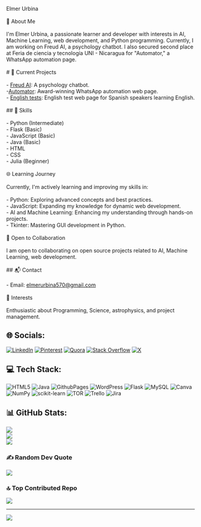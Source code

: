Elmer Urbina<br><br>💫 About Me<br><br>I'm Elmer Urbina, a passionate learner and developer with interests in AI, Machine Learning, web development, and Python programming. Currently, I am working on Freud AI, a psychology chatbot. I also secured second place at Feria de ciencia y tecnología UNI - Nicaragua for "Automator," a WhatsApp automation page.<br><br># 🚀 Current Projects<br><br>- [Freud AI](https://github.com/elmerurbina/freud-ai): A psychology chatbot.<br>-[Automator](https://github.com/elmerurbina/automator): Award-winning WhatsApp automation web page.<br>- [English tests](https://github.com/elmerurbina/english/): English test web page for Spanish speakers learning English.<br><br> ## 🔧 Skills<br><br>- Python (Intermediate)<br>- Flask (Basic)<br>- JavaScript (Basic)<br>- Java (Basic)<br>- HTML<br>- CSS<br>- Julia (Beginner)<br><br>🌐 Learning Journey<br><br>Currently, I'm actively learning and improving my skills in:<br><br>- Python: Exploring advanced concepts and best practices.<br>- JavaScript: Expanding my knowledge for dynamic web development.<br>- AI and Machine Learning: Enhancing my understanding through hands-on projects.<br>- Tkinter: Mastering GUI development in Python.<br><br>🌟 Open to Collaboration<br><br>I am open to collaborating on open source projects related to AI, Machine Learning, web development.<br><br>## 📬 Contact<br><br>- Email: elmerurbina570@gmail.com<br><br>🌈 Interests<br><br>Enthusiastic about Programming, Science, astrophysics, and project management.


## 🌐 Socials:
[![LinkedIn](https://img.shields.io/badge/LinkedIn-%230077B5.svg?logo=linkedin&logoColor=white)](https://linkedin.com/in/https://www.linkedin.com/in/elmer-urbina-meneses-290a3b208?utm_source=share&utm_campaign=share_via&utm_content=profile&utm_medium=android_app) [![Pinterest](https://img.shields.io/badge/Pinterest-%23E60023.svg?logo=Pinterest&logoColor=white)](https://pinterest.com/elmerurbina570) [![Quora](https://img.shields.io/badge/Quora-%23B92B27.svg?logo=Quora&logoColor=white)](https://quora.com/profile/https://www.quora.com/profile/Elmer-Urbina-Meneses) [![Stack Overflow](https://img.shields.io/badge/-Stackoverflow-FE7A16?logo=stack-overflow&logoColor=white)](https://stackoverflow.com/users/22451823) [![X](https://img.shields.io/badge/X-black.svg?logo=X&logoColor=white)](https://x.com/@elmer85151) 

## 💻 Tech Stack:
![HTML5](https://img.shields.io/badge/html5-%23E34F26.svg?style=for-the-badge&logo=html5&logoColor=white) ![Java](https://img.shields.io/badge/java-%23ED8B00.svg?style=for-the-badge&logo=openjdk&logoColor=white) ![GithubPages](https://img.shields.io/badge/github%20pages-121013?style=for-the-badge&logo=github&logoColor=white) ![WordPress](https://img.shields.io/badge/WordPress-%23117AC9.svg?style=for-the-badge&logo=WordPress&logoColor=white) ![Flask](https://img.shields.io/badge/flask-%23000.svg?style=for-the-badge&logo=flask&logoColor=white) ![MySQL](https://img.shields.io/badge/mysql-%2300000f.svg?style=for-the-badge&logo=mysql&logoColor=white) ![Canva](https://img.shields.io/badge/Canva-%2300C4CC.svg?style=for-the-badge&logo=Canva&logoColor=white) ![NumPy](https://img.shields.io/badge/numpy-%23013243.svg?style=for-the-badge&logo=numpy&logoColor=white) ![scikit-learn](https://img.shields.io/badge/scikit--learn-%23F7931E.svg?style=for-the-badge&logo=scikit-learn&logoColor=white) ![TOR](https://img.shields.io/badge/tor-%237E4798.svg?style=for-the-badge&logo=tor-project&logoColor=white) ![Trello](https://img.shields.io/badge/Trello-%23026AA7.svg?style=for-the-badge&logo=Trello&logoColor=white) ![Jira](https://img.shields.io/badge/jira-%230A0FFF.svg?style=for-the-badge&logo=jira&logoColor=white)
## 📊 GitHub Stats:
![](https://github-readme-stats.vercel.app/api?username=elmerurbina&theme=dark&hide_border=true&include_all_commits=true&count_private=true)<br/>
![](https://github-readme-streak-stats.herokuapp.com/?user=elmerurbina&theme=dark&hide_border=true)<br/>
![](https://github-readme-stats.vercel.app/api/top-langs/?username=elmerurbina&theme=dark&hide_border=true&include_all_commits=true&count_private=true&layout=compact)

### ✍️ Random Dev Quote
![](https://quotes-github-readme.vercel.app/api?type=horizontal&theme=radical)

### 🔝 Top Contributed Repo
![](https://github-contributor-stats.vercel.app/api?username=elmerurbina&limit=5&theme=dark&combine_all_yearly_contributions=true)

---
[![](https://visitcount.itsvg.in/api?id=elmerurbina&icon=0&color=0)](https://visitcount.itsvg.in)

<!-- Proudly created with GPRM ( https://gprm.itsvg.in ) -->
